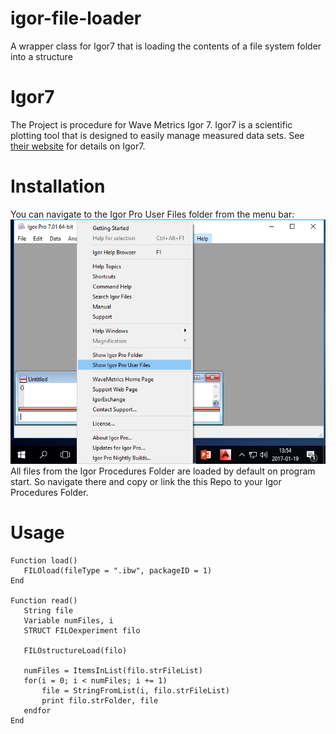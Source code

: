 # igor-file-loader
A wrapper class for Igor7 that is loading the contents of a file system folder into a structure

# Igor7
The Project is procedure for Wave Metrics Igor 7. Igor7 is a scientific plotting tool that is designed to easily manage measured data sets. See [their website](http://www.wavemetrics.com/products/igorpro/igorpro.htm) for details on Igor7.

# Installation
You can navigate to the Igor Pro User Files folder from the menu bar: ![Igor Pro User Files Folder](images/installation-igor-procedures-folder.png?raw=true "Show Igor Procedures Folder in Igor7")
All files from the Igor Procedures Folder are loaded by default on program start. So navigate there and copy or link the this Repo to your Igor Procedures Folder. 

# Usage
 ```
Function load()
    FILOload(fileType = ".ibw", packageID = 1)
End

Function read()
	String file
	Variable numFiles, i
	STRUCT FILOexperiment filo

    FILOstructureLoad(filo)

	numFiles = ItemsInList(filo.strFileList)
	for(i = 0; i < numFiles; i += 1)
		file = StringFromList(i, filo.strFileList)
		print filo.strFolder, file
	endfor
End
```
